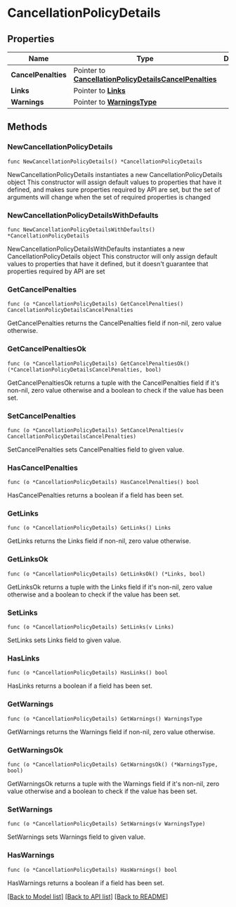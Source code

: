 # CancellationPolicyDetails

## Properties

Name | Type | Description | Notes
------------ | ------------- | ------------- | -------------
**CancelPenalties** | Pointer to [**CancellationPolicyDetailsCancelPenalties**](CancellationPolicyDetailsCancelPenalties.md) |  | [optional] 
**Links** | Pointer to [**Links**](Links.md) |  | [optional] 
**Warnings** | Pointer to [**WarningsType**](WarningsType.md) |  | [optional] 

## Methods

### NewCancellationPolicyDetails

`func NewCancellationPolicyDetails() *CancellationPolicyDetails`

NewCancellationPolicyDetails instantiates a new CancellationPolicyDetails object
This constructor will assign default values to properties that have it defined,
and makes sure properties required by API are set, but the set of arguments
will change when the set of required properties is changed

### NewCancellationPolicyDetailsWithDefaults

`func NewCancellationPolicyDetailsWithDefaults() *CancellationPolicyDetails`

NewCancellationPolicyDetailsWithDefaults instantiates a new CancellationPolicyDetails object
This constructor will only assign default values to properties that have it defined,
but it doesn't guarantee that properties required by API are set

### GetCancelPenalties

`func (o *CancellationPolicyDetails) GetCancelPenalties() CancellationPolicyDetailsCancelPenalties`

GetCancelPenalties returns the CancelPenalties field if non-nil, zero value otherwise.

### GetCancelPenaltiesOk

`func (o *CancellationPolicyDetails) GetCancelPenaltiesOk() (*CancellationPolicyDetailsCancelPenalties, bool)`

GetCancelPenaltiesOk returns a tuple with the CancelPenalties field if it's non-nil, zero value otherwise
and a boolean to check if the value has been set.

### SetCancelPenalties

`func (o *CancellationPolicyDetails) SetCancelPenalties(v CancellationPolicyDetailsCancelPenalties)`

SetCancelPenalties sets CancelPenalties field to given value.

### HasCancelPenalties

`func (o *CancellationPolicyDetails) HasCancelPenalties() bool`

HasCancelPenalties returns a boolean if a field has been set.

### GetLinks

`func (o *CancellationPolicyDetails) GetLinks() Links`

GetLinks returns the Links field if non-nil, zero value otherwise.

### GetLinksOk

`func (o *CancellationPolicyDetails) GetLinksOk() (*Links, bool)`

GetLinksOk returns a tuple with the Links field if it's non-nil, zero value otherwise
and a boolean to check if the value has been set.

### SetLinks

`func (o *CancellationPolicyDetails) SetLinks(v Links)`

SetLinks sets Links field to given value.

### HasLinks

`func (o *CancellationPolicyDetails) HasLinks() bool`

HasLinks returns a boolean if a field has been set.

### GetWarnings

`func (o *CancellationPolicyDetails) GetWarnings() WarningsType`

GetWarnings returns the Warnings field if non-nil, zero value otherwise.

### GetWarningsOk

`func (o *CancellationPolicyDetails) GetWarningsOk() (*WarningsType, bool)`

GetWarningsOk returns a tuple with the Warnings field if it's non-nil, zero value otherwise
and a boolean to check if the value has been set.

### SetWarnings

`func (o *CancellationPolicyDetails) SetWarnings(v WarningsType)`

SetWarnings sets Warnings field to given value.

### HasWarnings

`func (o *CancellationPolicyDetails) HasWarnings() bool`

HasWarnings returns a boolean if a field has been set.


[[Back to Model list]](../README.md#documentation-for-models) [[Back to API list]](../README.md#documentation-for-api-endpoints) [[Back to README]](../README.md)


